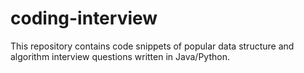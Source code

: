 # coding-interview
This repository contains code snippets of popular data structure and algorithm interview questions written in Java/Python.
